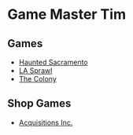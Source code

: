 # Game Master Tim
## Games
- [Haunted Sacramento](https://gmtim.github.io/HauntedSacramento/#!index.md)
- [LA Sprawl](https://gmtim.github.io/LA_Sprawl/)
- [The Colony](https://gmtim.github.io/TheColony/)

## Shop Games
- [Acquisitions Inc.](https://gmtim.github.io/AquisitionsInc/)
